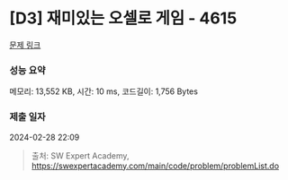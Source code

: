 # [D3] 재미있는 오셀로 게임 - 4615 

[문제 링크](https://swexpertacademy.com/main/code/problem/problemDetail.do?contestProbId=AWQmA4uK8ygDFAXj) 

### 성능 요약

메모리: 13,552 KB, 시간: 10 ms, 코드길이: 1,756 Bytes

### 제출 일자

2024-02-28 22:09



> 출처: SW Expert Academy, https://swexpertacademy.com/main/code/problem/problemList.do